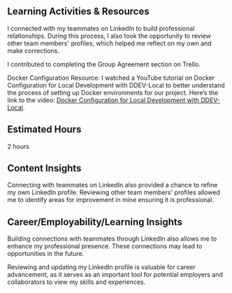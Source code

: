 ## Learning Activities & Resources
I connected with my teammates on LinkedIn to build professional relationships. During this process, I also took the opportunity to review other team members' profiles, which helped me reflect on my own and make corrections.

I contributed to completing the Group Agreement section on Trello.

Docker Configuration Resource: I watched a YouTube tutorial on Docker Configuration for Local Development with DDEV-Local to better understand the process of setting up Docker environments for our project. Here’s the link to the video: [Docker Configuration for Local Development with DDEV-Local](https://www.youtube.com/watch?v=-firvjLr2hE).

## Estimated Hours
2 hours

## Content Insights 
Connecting with teammates on LinkedIn also provided a chance to refine my own LinkedIn profile. Reviewing other team members' profiles allowed me to identify areas for improvement in mine ensuring it is professional.

## Career/Employability/Learning Insights
Building connections with teammates through LinkedIn also allows me to enhance my professional presence. These connections may lead to opportunities in the future.

Reviewing and updating my LinkedIn profile is valuable for career advancement, as it serves as an important tool for potential employers and collaborators to view my skills and experiences.
